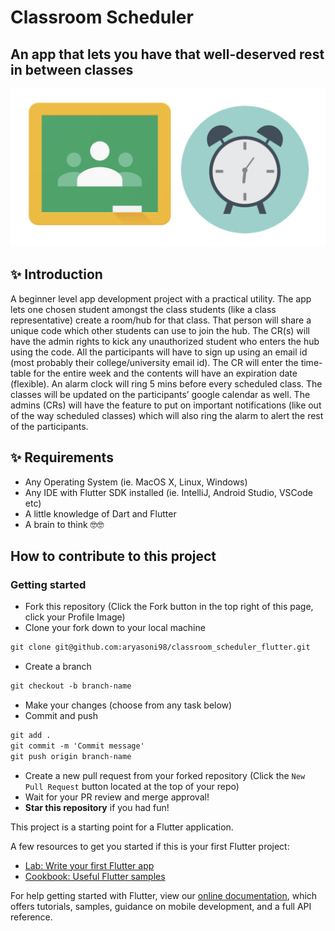 # Classroom Scheduler
## An app that lets you have that well-deserved rest in between classes

<p align="center"> <img src="./image/classroom_scheduler.png" alt="classroom_scheduler" /> </p>

## ✨  Introduction

A beginner level app development project with a practical utility. The app lets one chosen student amongst the class students (like a class representative) create a room/hub for that class. That person will share a unique code which other students can use to join the hub. The CR(s) will have the admin rights to kick any unauthorized student who enters the hub using the code. All the participants will have to sign up using an email id (most probably their college/university email id). The CR will enter the time-table for the entire week and the contents will have an expiration date (flexible). An alarm clock will ring 5 mins before every scheduled class. The classes will be updated on the participants’ google calendar as well. The admins (CRs) will have the feature to put on important notifications (like out of the way scheduled classes) which will also ring the alarm to alert the rest of the participants.

## ✨ Requirements

* Any Operating System (ie. MacOS X, Linux, Windows)
* Any IDE with Flutter SDK installed (ie. IntelliJ, Android Studio, VSCode etc)
* A little knowledge of Dart and Flutter
* A brain to think 🤓🤓

## How to contribute to this project

### Getting started
* Fork this repository (Click the Fork button in the top right of this page, click your Profile Image)
* Clone your fork down to your local machine

```markdown
git clone git@github.com:aryasoni98/classroom_scheduler_flutter.git
```

* Create a branch

```markdown
git checkout -b branch-name
```

* Make your changes (choose from any task below)
* Commit and push

```markdown
git add .
git commit -m 'Commit message'
git push origin branch-name
```

* Create a new pull request from your forked repository (Click the `New Pull Request` button located at the top of your repo)
* Wait for your PR review and merge approval!
* __Star this repository__ if you had fun!



This project is a starting point for a Flutter application.

A few resources to get you started if this is your first Flutter project:

- [Lab: Write your first Flutter app](https://flutter.io/docs/get-started/codelab)
- [Cookbook: Useful Flutter samples](https://flutter.io/docs/cookbook)

For help getting started with Flutter, view our
[online documentation](https://flutter.io/docs), which offers tutorials,
samples, guidance on mobile development, and a full API reference.
